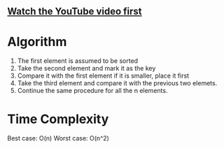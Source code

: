 ## [Watch the YouTube video first](https://youtu.be/oTICKmJhLXI)

# Algorithm

1. The first element is assumed to be sorted
2. Take the second element and mark it as the key
3. Compare it with the first element if it is smaller, place it first
4. Take the third element and compare it with the previous two elemets.
5. Continue the same procedure for all the n elements.

# Time Complexity

Best case: O(n)
Worst case: O(n^2)

